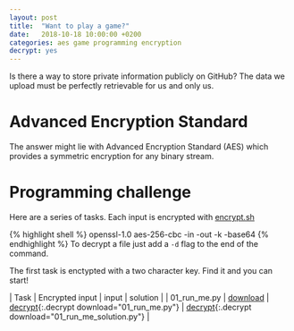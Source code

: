 ```yaml
---
layout: post
title:  "Want to play a game?"
date:   2018-10-18 10:00:00 +0200
categories: aes game programming encryption
decrypt: yes
---
```


Is there a way to store private information publicly on GitHub? The data we
upload must be perfectly retrievable for us and only us.

# Advanced Encryption Standard

The answer might lie with Advanced Encryption Standard (AES) which provides a
symmetric encryption for any binary stream.

# Programming challenge
Here are a series of tasks. Each input is encrypted with [encrypt.sh]({{"assets/aes_game/encrypt.sh"}})

{% highlight shell %}
openssl-1.0 aes-256-cbc -in <inFname> -out <outFname> -k <encKey> -base64
{% endhighlight %}
To decrypt a file just add a `-d` flag to the end of the command.

The first task is enctypted with a two character key. Find it and you can start!

| Task | Encrypted input | input | solution |
| 01_run_me.py   | [download][down01] | [decrypt][down01]{:.decrypt download="01_run_me.py"} | [decrypt][sol01]{:.decrypt download="01_run_me_solution.py"} |



[down01]: {{"/assets/aes_game/01_run_me.py.aes"|relative_path}}
[sol01]: {{"/assets/aes_game/01_run_me_solution.py.aes"|relative_path}}
